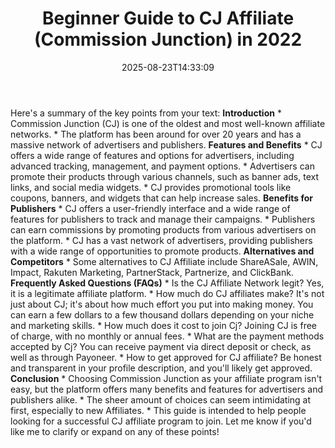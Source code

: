 ﻿---
title: "Beginner Guide to CJ Affiliate (Commission Junction) in 2022"
date: "2025-08-23T14:33:09"
category: "Markets"
summary: ""
slug: "beginner guide to cj affiliate commission junction in 2022"
source_urls:
  - "https://techncruncher.blogspot.com/2022/09/cj-affiliate-ultimate-guide-to.html"
seo:
  title: "Beginner Guide to CJ Affiliate (Commission Junction) in 2022 | Hash n Hedge"
  description: ""
  keywords: ["news", "markets", "brief"]
---
Here's a summary of the key points from your text:  **Introduction**  * Commission Junction (CJ) is one of the oldest and most well-known affiliate networks. * The platform has been around for over 20 years and has a massive network of advertisers and publishers.  **Features and Benefits**  * CJ offers a wide range of features and options for advertisers, including advanced tracking, management, and payment options. * Advertisers can promote their products through various channels, such as banner ads, text links, and social media widgets. * CJ provides promotional tools like coupons, banners, and widgets that can help increase sales.  **Benefits for Publishers**  * CJ offers a user-friendly interface and a wide range of features for publishers to track and manage their campaigns. * Publishers can earn commissions by promoting products from various advertisers on the platform. * CJ has a vast network of advertisers, providing publishers with a wide range of opportunities to promote products.  **Alternatives and Competitors**  * Some alternatives to CJ Affiliate include ShareASale, AWIN, Impact, Rakuten Marketing, PartnerStack, Partnerize, and ClickBank.  **Frequently Asked Questions (FAQs)**  * Is the CJ Affiliate Network legit? Yes, it is a legitimate affiliate platform. * How much do CJ affiliates make? It's not just about CJ; it's about how much effort you put into making money. You can earn a few dollars to a few thousand dollars depending on your niche and marketing skills. * How much does it cost to join Cj? Joining CJ is free of charge, with no monthly or annual fees. * What are the payment methods accepted by Cj? You can receive payment via direct deposit or check, as well as through Payoneer. * How to get approved for CJ affiliate? Be honest and transparent in your profile description, and you'll likely get approved.  **Conclusion**  * Choosing Commission Junction as your affiliate program isn't easy, but the platform offers many benefits and features for advertisers and publishers alike. * The sheer amount of choices can seem intimidating at first, especially to new Affiliates. * This guide is intended to help people looking for a successful CJ affiliate program to join.  Let me know if you'd like me to clarify or expand on any of these points! 
